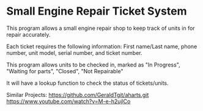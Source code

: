# Small Engine Repair Ticket System

This program allows a small engine repair shop to keep track of units in for repair accurately.

Each ticket requires the following information: First name/Last name, phone number, unit model, serial number, and ticket number. 

This program allows units to be checked in, marked as "In Progress", "Waiting for parts", "Closed", "Not Repairable"

It will have a lookup function to check the status of tickets/units. 

Similar Projects:
https://github.com/GeraldTgit/aharts.git
https://www.youtube.com/watch?v=M-e-h2ujlCo
